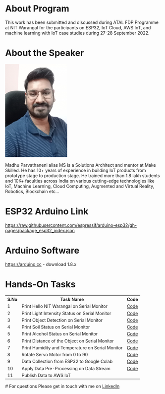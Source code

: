 # About Program
This work has been submitted and discussed during ATAL FDP Programme at NIT Warangal for the participants on ESP32, IoT Cloud, AWS IoT, and machine learning with IoT case studies during 27-28 September 2022.

# About the Speaker
<img src="https://raw.githubusercontent.com/madblocksgit/ETAI-2021---VSSUT-11th-aug-iot-session/main/maddy.jpg" height="300" width="200" />

Madhu Parvathaneni alias MS is a Solutions Architect and mentor at Make Skilled. He has 10+ years of experience in building IoT products from prototype stage to production stage. He trained more than 1.8 lakh students and 10K+ faculties across India on various cutting-edge technologies like IoT, Machine Learning, Cloud Computing, Augmented and Virtual Reality, Robotics, Blockchain etc...

# ESP32 Arduino Link
https://raw.githubusercontent.com/espressif/arduino-esp32/gh-pages/package_esp32_index.json

# Arduino Software
https://arduino.cc - download 1.8.x

# Hands-On Tasks

<table>
  <tr>
    <th>S.No</th>
    <th>Task Name</th>
    <th>Code</th>
  </tr>
  <tr>
    <td>1</td>
    <td>Print Hello NIT Warangal on Serial Monitor</td>
    <td><a href="https://github.com/maddydevgits/nitw-hands-on-fdp/tree/main/task1">Code</a></td>
  </tr>
  <tr>
    <td>2</td>
    <td>Print Light Intensity Status on Serial Monitor</td>
    <td><a href="https://github.com/maddydevgits/nitw-hands-on-fdp/tree/main/task2">Code</a></td>
  </tr>
  <tr>
    <td>3</td>
    <td>Print Object Detection on Serial Monitor</td>
    <td><a href="https://github.com/maddydevgits/nitw-hands-on-fdp/tree/main/task3">Code</a></td>
  </tr>
  <tr>
    <td>4</td>
    <td>Print Soil Status on Serial Monitor</td>
    <td><a href="https://github.com/maddydevgits/nitw-hands-on-fdp/tree/main/task4">Code</a></td>
  </tr>
  <tr>
    <td>5</td>
    <td>Print Alcohol Status on Serial Monitor</td>
    <td><a href="https://github.com/maddydevgits/nitw-hands-on-fdp/tree/main/task5">Code</a></td>
  </tr>
  <tr>
    <td>6</td>
    <td>Print Distance of the Object on Serial Monitor</td>
    <td><a href="https://github.com/maddydevgits/nitw-hands-on-fdp/tree/main/task6">Code</a></td>
  </tr>
  <tr>
    <td>7</td>
    <td>Print Humidity and Temperature on Serial Monitor</td>
    <td><a href="https://github.com/maddydevgits/nitw-hands-on-fdp/tree/main/task7">Code</a></td>
  </tr>
  <tr>
    <td>8</td>
    <td>Rotate Servo Motor from 0 to 90</td>
    <td><a href="https://github.com/maddydevgits/nitw-hands-on-fdp/tree/main/task8">Code</a></td>
  </tr>
  <tr>
    <td>9</td>
    <td>Data Collection from ESP32 to Google Colab</td>
    <td><a href="https://github.com/maddydevgits/nitw-hands-on-fdp/tree/main/task9">Code</td>
  </tr>
  <tr>
    <td>10</td>
    <td>Apply Data Pre-Processing on Data Stream</td>
    <td><a href="">Code</td>
  </tr>
  <tr>
    <td>11</td>
    <td>Publish Data to AWS IoT</td>
    <td></td>
  </tr>
  
</table>
# For questions
Please get in touch with me on <a href="https://linkedin.com/in/MadhuPIoT"> LinkedIn </a>

